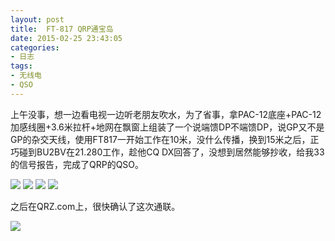 ```yaml
---
layout: post
title: 	FT-817 QRP通宝岛
date: 2015-02-25 23:43:05
categories:
- 日志
tags:
- 无线电
- QSO
---
```


上午没事，想一边看电视一边听老朋友吹水，为了省事，拿PAC-12底座+PAC-12加感线圈+3.6米拉杆+地网在飘窗上组装了一个说端馈DP不端馈DP，说GP又不是GP的杂交天线，使用FT817一开始工作在10米，没什么传播，换到15米之后，正巧碰到BU2BV在21.280工作，趁他CQ DX回答了，没想到居然能够抄收，给我33的信号报告，完成了QRP的QSO。

![](http://i1328.photobucket.com/albums/w532/xwlogic/2015-02-25%20112708_zpsvab1oyod.jpg)
![](http://i1328.photobucket.com/albums/w532/xwlogic/2015-02-25%20115234_zpsfijeccec.jpg)
![](http://i1328.photobucket.com/albums/w532/xwlogic/2015-02-25%20112653_zpsptcn4hff.jpg)
![](http://i1328.photobucket.com/albums/w532/xwlogic/2015-02-25%20112642_zpsnylifylx.jpg)

之后在QRZ.com上，很快确认了这次通联。

![](http://i1328.photobucket.com/albums/w532/xwlogic/_zpsttkdqtwz.jpg)
